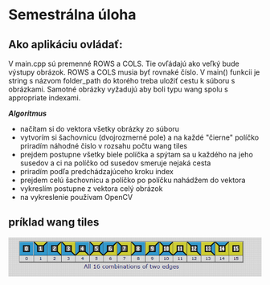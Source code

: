 # Semestrálna úloha

## Ako aplikáciu ovládať:
V main.cpp sú premenné ROWS a COLS. Tie ovľádajú ako veľký bude výstupy obrázok. ROWS a COLS musia byť rovnaké číslo.
V main() funkcii je string s názvom folder_path do ktorého treba uložiť cestu k súboru s obrázkami.
Samotné obrázky vyžadujú aby boli typu wang spolu s appropriate indexami.


_**Algoritmus**_
* načítam si do vektora všetky obrázky zo súboru
* vytvorím si šachovnicu (dvojrozmerné pole) a na každé "čierne" políčko priradím náhodné čislo v rozsahu počtu wang tiles
* prejdem postupne všetky biele políčka a spýtam sa u každého na jeho susedov a ci na políčko od susedov smeruje nejaká cesta
* priradím podľa predchádzajúceho kroku index
* prejdem celú šachovnicu a políčko po políčku nahádžem do vektora
* vykreslím postupne z vektora celý obrázok
* na vykreslenie používam OpenCV

## príklad wang tiles
![](https://github.com/Tach3/ALD_semestralka_Spurny/blob/main/Capture.PNG)
